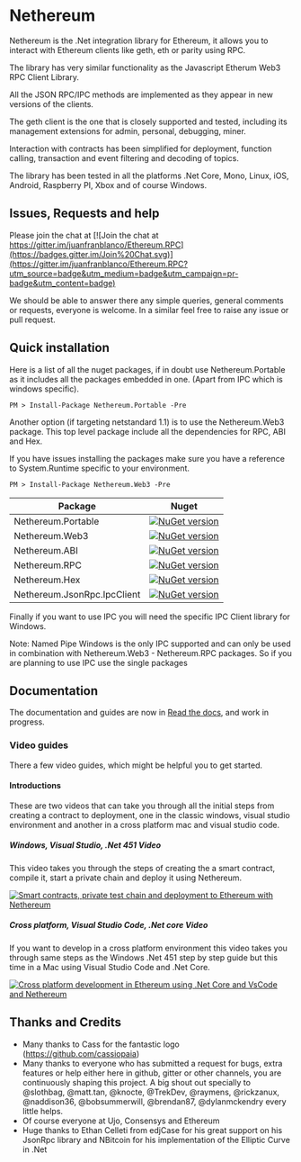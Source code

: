 # Nethereum

Nethereum is the .Net integration library for Ethereum, it allows you to interact with Ethereum clients like geth, eth or parity using RPC. 

The library has very similar functionality as the Javascript Etherum Web3 RPC Client Library.

All the JSON RPC/IPC methods are implemented as they appear in new versions of the clients. 

The geth client is the one that is closely supported and tested, including its management extensions for admin, personal, debugging, miner.

Interaction with contracts has been simplified for deployment, function calling, transaction and event filtering and decoding of topics.

The library has been tested in all the platforms .Net Core, Mono, Linux, iOS, Android, Raspberry PI, Xbox and of course Windows.

## Issues, Requests and help

Please join the chat at [![Join the chat at https://gitter.im/juanfranblanco/Ethereum.RPC](https://badges.gitter.im/Join%20Chat.svg)](https://gitter.im/juanfranblanco/Ethereum.RPC?utm_source=badge&utm_medium=badge&utm_campaign=pr-badge&utm_content=badge)

We should be able to answer there any simple queries, general comments or requests, everyone is welcome. In a similar feel free to raise any issue or pull request.

## Quick installation

Here is a list of all the nuget packages, if in doubt use Nethereum.Portable as it includes all the packages embedded in one. (Apart from IPC which is windows specific).

```
PM > Install-Package Nethereum.Portable -Pre
```

Another option (if targeting netstandard 1.1) is to use the Nethereum.Web3 package. This top level package include all the dependencies for RPC, ABI and Hex. 

If you have issues installing the packages make sure you have a reference to System.Runtime specific to your environment.

```
PM > Install-Package Nethereum.Web3 -Pre
```

| Package       | Nuget         | 
| ------------- |:-------------:|
| Nethereum.Portable    | [![NuGet version](https://badge.fury.io/nu/nethereum.portable.svg)](https://badge.fury.io/nu/nethereum.portable)| 
| Nethereum.Web3    | [![NuGet version](https://badge.fury.io/nu/nethereum.web3.svg)](https://badge.fury.io/nu/nethereum.web3)|
| Nethereum.ABI    | [![NuGet version](https://badge.fury.io/nu/nethereum.abi.svg)](https://badge.fury.io/nu/nethereum.abi)| 
| Nethereum.RPC    | [![NuGet version](https://badge.fury.io/nu/nethereum.rpc.svg)](https://badge.fury.io/nu/nethereum.rpc)| 
| Nethereum.Hex    | [![NuGet version](https://badge.fury.io/nu/nethereum.hex.svg)](https://badge.fury.io/nu/nethereum.hex)| 
| Nethereum.JsonRpc.IpcClient| [![NuGet version](https://badge.fury.io/nu/nethereum.jsonRpc.ipcclient.svg)](https://badge.fury.io/nu/nethereum.jsonRpc.ipcclient)| 


Finally if you want to use IPC you will need the specific IPC Client library for Windows. 

Note: Named Pipe Windows is the only IPC supported and can only be used in combination with Nethereum.Web3 - Nethereum.RPC packages. So if you are planning to use IPC use the single packages

## Documentation
The documentation and guides are now in [Read the docs](https://nethereum.readthedocs.io/en/latest/), and work in progress. 

### Video guides
There a few video guides, which might be helpful you to get started.

#### Introductions

These are two videos that can take you through all the initial steps from creating a contract to deployment, one in the classic windows, visual studio environment and another in a cross platform mac and visual studio code.

##### Windows, Visual Studio, .Net 451 Video
This video takes you through the steps of creating the a smart contract, compile it, start a private chain and deploy it using Nethereum.

[![Smart contracts, private test chain and deployment to Ethereum with Nethereum](http://img.youtube.com/vi/4t5Z3eX59k4/0.jpg)](http://www.youtube.com/watch?v=4t5Z3eX59k4 "Smart contracts, private test chain and deployment to Ethereum with Nethereum")

##### Cross platform, Visual Studio Code, .Net core Video

If you want to develop in a cross platform environment this video takes you through same steps as the Windows .Net 451 step by step guide but this time in a Mac using Visual Studio Code and .Net Core.

[![Cross platform development in Ethereum using .Net Core and VsCode and Nethereum](http://img.youtube.com/vi/M1qKcJyQcMY/0.jpg)](http://www.youtube.com/watch?v=M1qKcJyQcMY "Cross platform development in Ethereum using .Net Core and VsCode and Nethereum")


## Thanks and Credits

* Many thanks to Cass for the fantastic logo (https://github.com/cassiopaia)
* Many thanks to everyone who has submitted a request for bugs, extra features or help either here in github, gitter or other channels, you are continuously shaping this project. 
  A big shout out specially to @slothbag, @matt.tan, @knocte, @TrekDev, @raymens, @rickzanux, @naddison36, @bobsummerwill, @brendan87, @dylanmckendry every little helps.
* Of course everyone at Ujo, Consensys and Ethereum
* Huge thanks to Ethan Celleti from edjCase for his great support on his JsonRpc library and NBitcoin for his implementation of the Elliptic Curve in .Net
